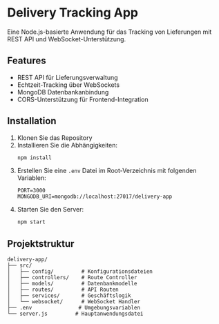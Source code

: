 # Delivery Tracking App

Eine Node.js-basierte Anwendung für das Tracking von Lieferungen mit REST API und WebSocket-Unterstützung.

## Features

- REST API für Lieferungsverwaltung
- Echtzeit-Tracking über WebSockets
- MongoDB Datenbankanbindung
- CORS-Unterstützung für Frontend-Integration

## Installation

1. Klonen Sie das Repository
2. Installieren Sie die Abhängigkeiten:
   ```bash
   npm install
   ```
3. Erstellen Sie eine `.env` Datei im Root-Verzeichnis mit folgenden Variablen:
   ```
   PORT=3000
   MONGODB_URI=mongodb://localhost:27017/delivery-app
   ```
4. Starten Sie den Server:
   ```bash
   npm start
   ```

## Projektstruktur

```
delivery-app/
├── src/
│   ├── config/         # Konfigurationsdateien
│   ├── controllers/    # Route Controller
│   ├── models/         # Datenbankmodelle
│   ├── routes/         # API Routen
│   ├── services/       # Geschäftslogik
│   └── websocket/      # WebSocket Handler
├── .env               # Umgebungsvariablen
└── server.js         # Hauptanwendungsdatei
```
